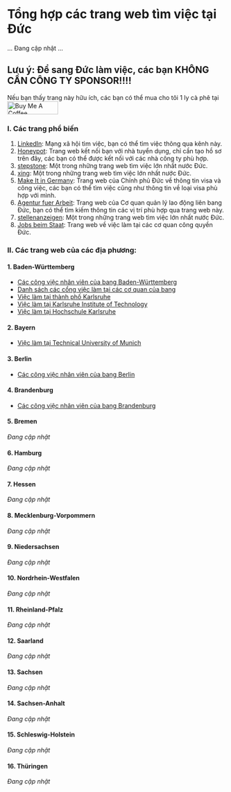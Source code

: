 # Tổng hợp các trang web tìm việc tại Đức
... Đang cập nhật ...

## Lưu ý: Để sang Đức làm việc, các bạn KHÔNG CẦN CÔNG TY SPONSOR!!!!

Nếu bạn thấy trang này hữu ích, các bạn có thể mua cho tôi 1 ly cà phê tại <a href="https://www.buymeacoffee.com/baolanlequang" target="_blank"><img src="https://cdn.buymeacoffee.com/buttons/v2/default-yellow.png" alt="Buy Me A Coffee" style="height: 30px !important;width: 117px !important;" ></a>

### I. Các trang phổ biến

1. [LinkedIn](https://www.linkedin.com): Mạng xã hội tìm việc, bạn có thể tìm việc thông qua kênh này.
2. [Honeypot](https://www.honeypot.io/en/): Trang web kết nối bạn với nhà tuyển dụng, chỉ cần tạo hồ sơ trên đây, các bạn có thể được kết nối với các nhà công ty phù hợp.
3. [stepstone](https://www.stepstone.de/): Một trong những trang web tìm việc lớn nhất nước Đức.
4. [xing](https://www.xing.com/): Một trong những trang web tìm việc lớn nhất nước Đức.
5. [Make It in Germany](https://www.make-it-in-germany.com/en/working-in-germany/job-listings): Trang web của Chính phủ Đức về thông tin visa và công việc, các bạn có thể tìm việc cũng như thông tin về loại visa phù hợp với mình.
6. [Agentur fuer Arbeit](https://www.arbeitsagentur.de/jobsuche/): Trang web của Cơ quan quản lý lao động liên bang Đức, bạn có thể tìm kiếm thông tin các vị trí phù hợp qua trang web này.
7. [stellenanzeigen](https://www.stellenanzeigen.de/): Một trong những trang web tìm việc lớn nhất nước Đức.
8. [Jobs beim Staat](https://www.jobs-beim-staat.de/): Trang web về việc làm tại các cơ quan công quyền Đức.

### II. Các trang web của các địa phương:
#### 1. Baden-Württemberg
- [Các công việc nhân viên của bang Baden-Württemberg](https://www.baden-wuerttemberg.de/de/service/stellen/stellenboerse-des-landes)
- [Danh sách các cổng việc làm tại các cơ quan của bang](https://www.baden-wuerttemberg.de/de/service/stellen/stellenportale-und-karriereseiten-des-landes)
- [Việc làm tại thành phố Karlsruhe](https://www.karlsruhe.de/stadt-rathaus/karriere-ausbildung/stellenportal)
- [Việc làm tại Karlsruhe Institute of Technology](https://www.pse.kit.edu/english/karriere/121.php)
- [Việc làm tại Hochschule Karlsruhe](https://www.h-ka.de/die-hochschule-karlsruhe/campus-karriere/stellenangebote)
#### 2. Bayern
- [Việc làm tại Technical University of Munich](https://www.tum.de/en/about-tum/careers-and-jobs/careers-at-tum)
#### 3. Berlin
- [Các công việc nhân viên của bang Berlin](https://www.karriereportal-stellen.berlin.de/stellenangebote.html)
#### 4. Brandenburg
- [Các công việc nhân viên của bang Brandenburg](https://karriere-in-brandenburg.de/stellenangebote)
#### 5. Bremen
_Đang cập nhật_
#### 6. Hamburg
_Đang cập nhật_
#### 7. Hessen
_Đang cập nhật_
#### 8. Mecklenburg-Vorpommern
_Đang cập nhật_
#### 9. Niedersachsen
_Đang cập nhật_
#### 10. Nordrhein-Westfalen
_Đang cập nhật_
#### 11. Rheinland-Pfalz
_Đang cập nhật_
#### 12. Saarland
_Đang cập nhật_
#### 13. Sachsen
_Đang cập nhật_
#### 14. Sachsen-Anhalt
_Đang cập nhật_
#### 15. Schleswig-Holstein
_Đang cập nhật_
#### 16. Thüringen
_Đang cập nhật_
